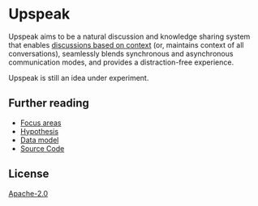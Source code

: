 # Upspeak

Upspeak aims to be a natural discussion and knowledge sharing system that enables [discussions based on context](context) (or, maintains context of all conversations), seamlessly blends synchronous and asynchronous communication modes, and provides a distraction-free experience.

Upspeak is still an idea under experiment. 

## Further reading

- [Focus areas](focus-areas)
- [Hypothesis](hypothesis)
- [Data model](data-model)
- [Source Code](https://github.com/upspeak/upspeak)

## License

[Apache-2.0](https://www.apache.org/licenses/LICENSE-2.0)
